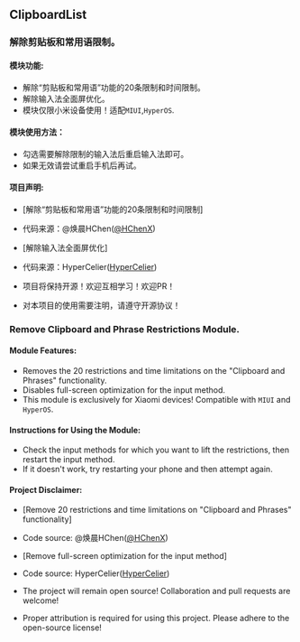 ## ClipboardList

### 解除剪贴板和常用语限制。

#### 模块功能:

- 解除“剪贴板和常用语”功能的20条限制和时间限制。
- 解除输入法全面屏优化。
- 模块仅限小米设备使用！适配`MIUI`,`HyperOS`.

#### 模块使用方法：

- 勾选需要解除限制的输入法后重启输入法即可。
- 如果无效请尝试重启手机后再试。

#### 项目声明:

- [解除“剪贴板和常用语”功能的20条限制和时间限制]
- 代码来源：@焕晨HChen([@HChenX](https://github.com/HChenX))
- [解除输入法全面屏优化]
- 代码来源：HyperCelier([HyperCelier](https://github.com/ReChronoRain/HyperCeiler))

- 项目将保持开源！欢迎互相学习！欢迎PR！
- 对本项目的使用需要注明，请遵守开源协议！

### Remove Clipboard and Phrase Restrictions Module.

#### Module Features:

- Removes the 20 restrictions and time limitations on the "Clipboard and Phrases" functionality.
- Disables full-screen optimization for the input method.
- This module is exclusively for Xiaomi devices! Compatible with `MIUI` and `HyperOS`.

#### Instructions for Using the Module:

- Check the input methods for which you want to lift the restrictions, then restart the input method.
- If it doesn't work, try restarting your phone and then attempt again.

#### Project Disclaimer:

- [Remove 20 restrictions and time limitations on "Clipboard and Phrases" functionality]
- Code source: @焕晨HChen([@HChenX](https://github.com/HChenX))
- [Remove full-screen optimization for the input method]
- Code source: HyperCelier([HyperCelier](https://github.com/ReChronoRain/HyperCeiler))

- The project will remain open source! Collaboration and pull requests are welcome!
- Proper attribution is required for using this project. Please adhere to the open-source license!
